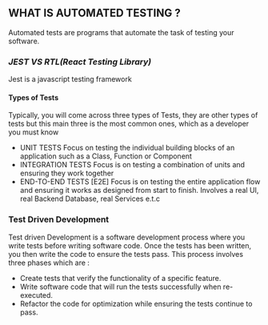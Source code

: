## WHAT IS AUTOMATED TESTING ?
Automated tests are programs that automate the task of testing your software.

### *JEST VS RTL(React Testing Library)*
Jest is a javascript testing framework

#### Types of Tests
  Typically, you will come across three types of Tests, they are other types of tests but this main three is the most common ones, which as a developer you must know 
  - UNIT TESTS
   Focus on testing the individual building blocks of an application such as a Class, Function or Component
  -  INTEGRATION TESTS
   Focus is on testing a combination of units and ensuring they work together
  -  END-TO-END TESTS [E2E]
  Focus is on testing the entire application flow and ensuring it works as designed from start to finish.
  Involves a real UI, real Backend Database, real Services e.t.c 

### Test Driven Development <TDD>
Test driven Development is a software development process where you write tests before writing software code.
Once the tests has been written, you then write the code to ensure the tests pass. 
This process involves three phases which are : 
- Create tests that verify the functionality of a specific feature.
- Write software code that will run the tests successfully when re-executed.
- Refactor the code for optimization while ensuring the tests continue to pass.
